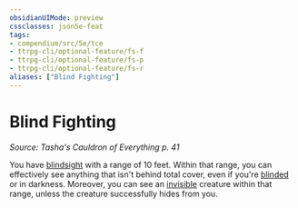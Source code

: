 ```yaml
---
obsidianUIMode: preview
cssclasses: json5e-feat
tags:
- compendium/src/5e/tce
- ttrpg-cli/optional-feature/fs-f
- ttrpg-cli/optional-feature/fs-p
- ttrpg-cli/optional-feature/fs-r
aliases: ["Blind Fighting"]
---
```

# Blind Fighting
*Source: Tasha's Cauldron of Everything p. 41*  

You have [blindsight](/compendium/rules/senses.md#blindsight) with a range of 10 feet. Within that range, you can effectively see anything that isn't behind total cover, even if you're [blinded](/compendium/rules/conditions.md#blinded) or in darkness. Moreover, you can see an [invisible](/compendium/rules/conditions.md#invisible) creature within that range, unless the creature successfully hides from you.
